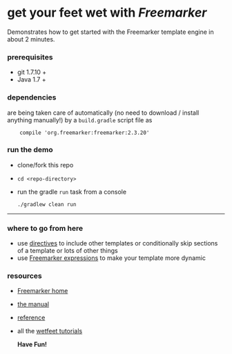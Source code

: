 # get your feet wet with *Freemarker*  

Demonstrates how to get started with the Freemarker template engine in about 2 minutes.  

### prerequisites

* git 1.7.10 +
* Java 1.7 +

### dependencies

are being taken care of automatically (no need to download / install anything manually!) by a `build.gradle` script file as

		compile 'org.freemarker:freemarker:2.3.20'


### run the demo

* clone/fork this repo
* `cd <repo-directory>`
* run the gradle `run` task from a console

     ```./gradlew clean run```

___

### where to go from here

* use [directives](http://freemarker.org/docs/dgui_quickstart_template.html) to include other templates or conditionally skip sections of a template or lots of other things
* use [Freemarker expressions](http://freemarker.org/docs/dgui_template_exp.html#exp_cheatsheet) to make your template more dynamic


### resources

* [Freemarker home](http://freemarker.org/)
* [the manual](http://freemarker.org/docs/index.html)
* [reference](http://freemarker.org/docs/ref.html)
* all the [wetfeet tutorials](http://wetfeet.mike-wendler.de/tutorials.html)

    **Have Fun!**
